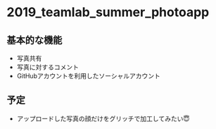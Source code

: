 # 2019_teamlab_summer_photoapp

## 基本的な機能
- 写真共有
- 写真に対するコメント
- GitHubアカウントを利用したソーシャルアカウント

## 予定
- アップロードした写真の顔だけをグリッチで加工してみたい😇